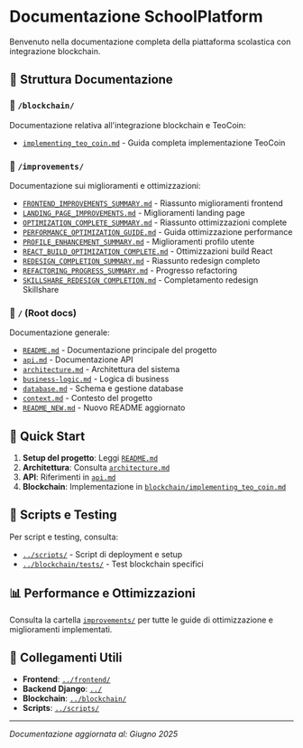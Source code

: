 # Documentazione SchoolPlatform

Benvenuto nella documentazione completa della piattaforma scolastica con integrazione blockchain.

## 📁 Struttura Documentazione

### 📂 `/blockchain/`
Documentazione relativa all'integrazione blockchain e TeoCoin:
- [`implementing_teo_coin.md`](blockchain/implementing_teo_coin.md) - Guida completa implementazione TeoCoin

### 📂 `/improvements/`
Documentazione sui miglioramenti e ottimizzazioni:
- [`FRONTEND_IMPROVEMENTS_SUMMARY.md`](improvements/FRONTEND_IMPROVEMENTS_SUMMARY.md) - Riassunto miglioramenti frontend
- [`LANDING_PAGE_IMPROVEMENTS.md`](improvements/LANDING_PAGE_IMPROVEMENTS.md) - Miglioramenti landing page
- [`OPTIMIZATION_COMPLETE_SUMMARY.md`](improvements/OPTIMIZATION_COMPLETE_SUMMARY.md) - Riassunto ottimizzazioni complete
- [`PERFORMANCE_OPTIMIZATION_GUIDE.md`](improvements/PERFORMANCE_OPTIMIZATION_GUIDE.md) - Guida ottimizzazione performance
- [`PROFILE_ENHANCEMENT_SUMMARY.md`](improvements/PROFILE_ENHANCEMENT_SUMMARY.md) - Miglioramenti profilo utente
- [`REACT_BUILD_OPTIMIZATION_COMPLETE.md`](improvements/REACT_BUILD_OPTIMIZATION_COMPLETE.md) - Ottimizzazioni build React
- [`REDESIGN_COMPLETION_SUMMARY.md`](improvements/REDESIGN_COMPLETION_SUMMARY.md) - Riassunto redesign completo
- [`REFACTORING_PROGRESS_SUMMARY.md`](improvements/REFACTORING_PROGRESS_SUMMARY.md) - Progresso refactoring
- [`SKILLSHARE_REDESIGN_COMPLETION.md`](improvements/SKILLSHARE_REDESIGN_COMPLETION.md) - Completamento redesign Skillshare

### 📂 `/` (Root docs)
Documentazione generale:
- [`README.md`](README.md) - Documentazione principale del progetto
- [`api.md`](api.md) - Documentazione API
- [`architecture.md`](architecture.md) - Architettura del sistema
- [`business-logic.md`](business-logic.md) - Logica di business
- [`database.md`](database.md) - Schema e gestione database
- [`context.md`](context.md) - Contesto del progetto
- [`README_NEW.md`](README_NEW.md) - Nuovo README aggiornato

## 🚀 Quick Start

1. **Setup del progetto**: Leggi [`README.md`](README.md)
2. **Architettura**: Consulta [`architecture.md`](architecture.md)
3. **API**: Riferimenti in [`api.md`](api.md)
4. **Blockchain**: Implementazione in [`blockchain/implementing_teo_coin.md`](blockchain/implementing_teo_coin.md)

## 🔧 Scripts e Testing

Per script e testing, consulta:
- [`../scripts/`](../scripts/) - Script di deployment e setup
- [`../blockchain/tests/`](../blockchain/tests/) - Test blockchain specifici

## 📊 Performance e Ottimizzazioni

Consulta la cartella [`improvements/`](improvements/) per tutte le guide di ottimizzazione e miglioramenti implementati.

## 🔗 Collegamenti Utili

- **Frontend**: [`../frontend/`](../frontend/)
- **Backend Django**: [`../`](../)
- **Blockchain**: [`../blockchain/`](../blockchain/)
- **Scripts**: [`../scripts/`](../scripts/)

---
*Documentazione aggiornata al: Giugno 2025*
